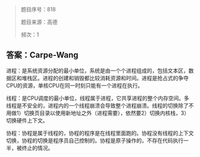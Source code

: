 > 题目序号：818
>
> 题目来源：高德
>
> 频次：1

## 答案：Carpe-Wang

进程：是系统资源分配的最小单位，系统是由一个个进程组成的，包括文本区，数据区和堆栈区。进程的创建和销毁都比较消耗资源和时间。进程是抢占式的争夺CPU的资源，单核CPU在同一时刻只能有一个进程在执行。


线程：是CPU调度的最小单位，线程属于进程，它共享进程的整个内存空间。多线程是不安全的，进程内的一个线程崩溃会导致整个进程崩溃。线程的切换除了不用做1）切换页目录以使用新地址之外（进程需要），依然要2）切换内核栈，3）切换硬件上下文。


协程：协程是属于线程的，协程的程序是在线程里面跑的。协程没有线程的上下文切换，协程的切换是程序员自己控制的。协程是原子操作的，不存在代码执行一半，被终止的情况。